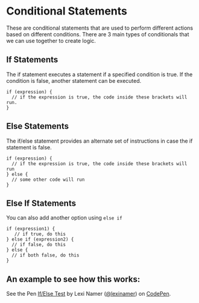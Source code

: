 # Conditional Statements
These are conditional statements that are used to perform different actions based on different conditions. There are 3 main types of conditionals that we can use together to create logic.

## If Statements
The if statement executes a statement if a specified condition is true. If the condition is false, another statement can be executed.

```
if (expression) {
  // if the expression is true, the code inside these brackets will run.
}
```

## Else Statements
The if/else statement provides an alternate set of instructions in case the if statement is false.

```
if (expression) {
  // if the expression is true, the code inside these brackets will run
} else {
  // some other code will run
}
```

## Else If Statements
You can also add another option using `else if`

```
if (expression1) {
   // if true, do this
} else if (expression2) {
  // if false, do this
} else {
  // if both false, do this
}
```

## An example to see how this works:
<p data-height="265" data-theme-id="0" data-slug-hash="RRYPxZ" data-default-tab="js" data-user="lexinamer" data-embed-version="2" data-pen-title="If/Else Test" class="codepen">See the Pen <a href="http://codepen.io/lexinamer/pen/RRYPxZ/">If/Else Test</a> by Lexi Namer (<a href="http://codepen.io/lexinamer">@lexinamer</a>) on <a href="http://codepen.io">CodePen</a>.</p>
<script async src="https://production-assets.codepen.io/assets/embed/ei.js"></script>
